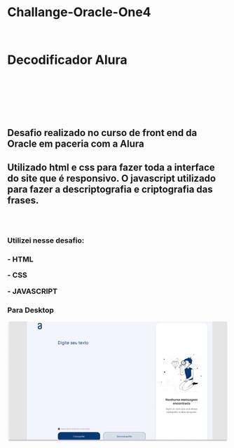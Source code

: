 # Challange-Oracle-One4
<br>
<h1>Decodificador Alura<h1>
<br>
<br>
<h2>Desafio realizado no curso de front end da Oracle em paceria com a Alura<h2>
<p>Utilizado html e css para fazer toda a interface do site que é responsivo. O javascript utilizado para fazer a descriptografia e criptografia das frases.<p>
<br>
<h3>Utilizei nesse desafio:<h3>
 <p>- HTML<p>
 <p>- CSS<p>
 <p>- JAVASCRIPT<p>
 
  <h3>Para Desktop</h3>  
<img src="https://github.com/RafaelSPro/Challange-Oracle-One4/blob/main/imagens/cripto.png?raw=true"/>



